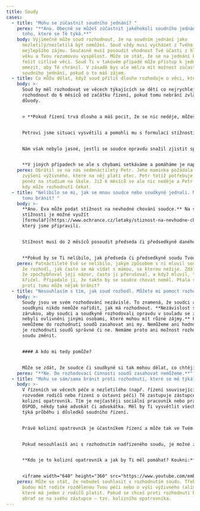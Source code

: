 ```yaml
---
title: Soudy
cases:
  - title: "Mohu se zúčastnit soudního jednání? "
    perex: "**Ano. Obecně se můžeš zúčastnit jakéhokoli soudního jednání, nejenom
      toho, které se Tě týká.**"
    body: Výjimečně může soud rozhodnout, že na soudním jednání jako
      nezletilý/nezletilá být nemůžeš. Soud vždy musí vycházet z Tvého
      nejlepšího zájmu. Současně musí posoudit vhodnost Tvé účasti z hlediska
      věku a Tvou rozumovou vyspělost. Může se stát, že se na jednání budou
      řešit citlivé věci. Soud Ti v takovém případě může přístup k jednání
      omezit, aby Tě chránil. V zásadě bys ale měl/a mít možnost zúčastnit se
      soudního jednání, pokud o to máš zájem.
  - title: Co můžu dělat, když soud příliš dlouho rozhoduje o věci, která se mě týká?
    body: >-
      Soud by měl rozhodovat ve věcech týkajících se dětí co nejrychleji. Měl by
      rozhodnout do 6 měsíců od začátku řízení, pokud tomu nebrání zvláštní
      důvody. 


      > **Pokud řízení trvá dlouho a máš pocit, že se nic neděje, můžeš i Ty podat stížnost na průtahy v řízení. Průtahem je dlouhá doba mezi jednotlivými úkony soudu, ke které není důvod. K sepsání stížnosti můžeš využít formulář, který najdeš [zde](https://www.ochrance.cz/letaky/stiznost-na-prutahy/formular_stiznosti-na-prutahy-v-soudnim-rizeni.pdf). Předseda nebo předsedkyně soudu musí na stížnost odpovědět do 30 dnů. Pokud na stížnost neodpoví, nebo pokud nebudeš s odpovědí spokojen/a, [napiš nám to](https://deti.ochrance.cz/kdo/jak/). Pokusím se Ti pomoci.**


      Petrovi jsme situaci vysvětili a pomohli mu s formulací stížnosti. Tu předseda soudu vyřídil. Podle něj ale k průtahům v řízení nedocházelo. Připustil, že řízení trvalo dlouho, ale vysvětlil mu, že to nebylo chybou soudu. Soudu se totiž nedařilo otci doručit žalobu.


      Nám však nebylo jasné, jestli se soudce opravdu snažil zjistit správnou adresu Petrova otce. Proto jsme to ověřili. Předsedovi soudu jsme museli dát za pravdu. Soudce se snažil situaci řešit a na několika úřadech ověřoval místo pobytu Petrova otce. Nakonec otce zastihl, žalobu doručil a po 7 měsících řízení vydal rozsudek. V tomto případě tedy předseda soudu při vyřizování stížnosti chybu neudělal. 


      **V jiných případech se ale s chybami setkáváme a pomáháme je napravit.** Třeba v případě holčičky, která byla po narození odebrána z péče rodičů. Soudu přitom trvalo 2 roky, než ve věci rozhodl. Více informací o tomto případu můžeš najít [zde](https://eso.ochrance.cz/Nalezene/Edit/8456).  Dalším příkladem byla žádost o zvýšení výživného pro holčičku se zdravotním postižením. V tomto případě soud rozhodoval více než 4 roky. Podrobnosti o tomto případu najdeš [zde](https://eso.ochrance.cz/Nalezene/Edit/7392).
    perex: Obrátil se na nás sedmnáctiletý Petr. Jeho maminka požádala soud o
      zvýšení výživného, které na něj platí otec. Petr totiž potřebuje více
      peněz na studium na škole. Již 6 měsíců se ale nic neděje a Petr nevěděl,
      kdy může rozhodnutí čekat.
  - title: "Nelíbilo se mi, jak se mnou soudce nebo soudkyně jednali. Mohu se proti
      tomu bránit? "
    body: >-
      **Ano. Eva může podat stížnost na nevhodné chování soudce.** Na sepsání
      stížnosti je možné využít
      [formulář](https://www.ochrance.cz/letaky/stiznost-na-nevhodne-chovani-soudnich-osob/formular_stiznost-na-nevhodne-chovani.pdf),
      který jsme připravili.


      Stížnost musí do 2 měsíců posoudit předseda či předsedkyně daného soudu. Ověří přitom, zda chování soudce bylo opravdu nevhodné. Každý člověk totiž může vnímat chování jinak. Úkolem předsedy soudu je tak posoudit, zda to, co se Ti na postupu soudce či soudkyně nelíbilo, bylo opravdu ze strany soudce nevhodné. Pokud zjistí, že se soudce nebo soudkyně chovali nevhodně, musí přijmout opatření, aby se to příště neopakovalo. Může například věc se soudcem projednat, nebo mu třeba uložit důtku.


      **Pokud by se Ti nelíbilo, jak předseda či předsedkyně soudu Tvou stížnost vyřídili, napiš [nám](https://deti.ochrance.cz/kdo/jak/). Můžeme to s nimi řešit.**
    perex: Patnáctileté Evě se nelíbilo, jakým způsobem s ní mluvil soudce předtím,
      že rozhodl, jak často se má vídat s mámou, se kterou nežije. Zdálo se jí,
      že zpochybňoval její názor, často ji přerušoval, a když mluvil, takřka
      křičel. Připadalo jí, že takto by se soudce chovat neměl. Ptala se, zda se
      proti tomu může nějak bránit?
  - title: "Nesouhlasím s tím, jak soud rozhodl. Můžete mi pomoct rozhodnutí změnit? "
    body: >-
      Soudy jsou ve svém rozhodování nezávislé. To znamená, že soudci ani
      soudkyni nikdo nemůže nařídit, jak má rozhodnout. **Nezávislost soudů je
      zárukou, aby soudci a soudkyně rozhodovali opravdu v souladu se zákonem a
      nebyli ovlivněni jinými osobami, které mohou mít různé zájmy.** Proto
      nemůžeme do rozhodnutí soudů zasahovat ani my. Nemůžeme ani hodnotit, zda
      je rozhodnutí soudů správné či ne. Nemáme proto ani možnost rozhodnutí
      soudu změnit.


      #### A kdo mi tedy pomůže?


      Může se zdát, že soudce či soudkyně si tak mohou dělat, co chtějí, a nikdo je nemůže kontrolovat. Tak tomu ale není. **Kontrolu zajišťují nadřízené soudy.** Pokud někdo z účastníků či účastnic soudního řízení nesouhlasí s rozhodnutím soudu, může se proti němu odvolat nebo jinak bránit. Vše pak posoudí nadřízený soud.
    perex: "**Ne. Do rozhodovací činnosti soudů zasahovat nemůžeme.**"
  - title: "Mohu se sám/sama bránit proti rozhodnutí, které se mě týká? "
    body: >-
      V řízeních ve věcech péče o nezletilého (např. řízení související s
      rozvodem rodičů nebo řízení o ústavní péči) Tě zastupuje zástupce – tzv.
      kolizní opatrovník. Tím je nejčastěji sociální pracovník nebo pracovnice
      OSPOD, někdy také advokát či advokátka. Měl by Ti vysvětlit všechno, co se
      týká průběhu i důsledků soudního řízení. 


      Právě kolizní opatrovník je účastníkem řízení a může tak ve Tvém zájmu činit veškeré úkony. Pokud se Ti rozhodnutí soudu nelíbí a chceš se proti němu bránit, promluv si s ním. **Kolizní opatrovník může proti rozhodnutí soudu podat odvolání k nadřízenému soudu. Ty sám/sama odvolání podat nemůžeš.** 


      Pokud nesouhlasíš ani s rozhodnutím nadřízeného soudu, je možné zvážit **ústavní stížnost**. O té rozhoduje Ústavní soud, který chrání základní práva a svobody. Mezi ně patří například i právo na ochranu rodinného života. Ústavní soud nevylučuje, že ústavní stížnost podá samotné dítě. Ústavní soud bude při podání takové stížnosti posuzovat, zda máš takovou rozumovou a citovou vyspělost, že se dokážeš samostatně vyjádřit k tomu, čeho se řízení týká, a tedy stížnost podat. Více informací najdeš v tomto [rozhodnutí Ústavního soudu](https://nalus.usoud.cz/Search/GetText.aspx?sz=1-1629-16_1). Pozor ale na to, že před Ústavním soudem musí být všichni zastoupeni advokátem nebo advokátkou – pokud bys podal/a stížnost sám/sama, Ústavní soud Tě vyzve, abys doložil, že Tě zastupuje advokát či advokátka. 


      **Kdo je to kolizní opatrovník a jak by Ti měl pomáhat? Koukni:** 


      <iframe width="640" height="360" src="https://www.youtube.com/embed/cHw1A8z36Ac" title="YouTube video player" frameborder="0" allow="accelerometer; autoplay; clipboard-write; encrypted-media; gyroscope; picture-in-picture" allowfullscreen></iframe>
    perex: Může se stát, že nebudeš souhlasit s rozhodnutím soudu. Třeba o tom, jak
      budou mít rodiče rozdělenou Tvou péči nebo o výši výživného (alimentů),
      které má jeden z rodičů platit. Pokud se chceš proti rozhodnutí bránit,
      obrať se na svého zástupce – tzv. kolizního opatrovníka.
---
```

